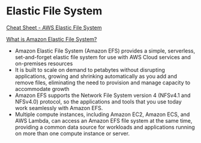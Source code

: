 # Elastic File System

[Cheat Sheet - AWS Elastic File System](https://tutorialsdojo.com/amazon-efs)

[What is Amazon Elastic File System?](https://docs.aws.amazon.com/efs/latest/ug/whatisefs.html)

- Amazon Elastic File System (Amazon EFS) provides a simple, serverless, set-and-forget elastic file system for use with AWS Cloud services and on-premises resources
- It is built to scale on demand to petabytes without disrupting applications, growing and shrinking automatically as you add and remove files, eliminating the need to provision and manage capacity to accommodate growth
- Amazon EFS supports the Network File System version 4 (NFSv4.1 and NFSv4.0) protocol, so the applications and tools that you use today work seamlessly with Amazon EFS. 
- Multiple compute instances, including Amazon EC2, Amazon ECS, and AWS Lambda, can access an Amazon EFS file system at the same time, providing a common data source for workloads and applications running on more than one compute instance or server.